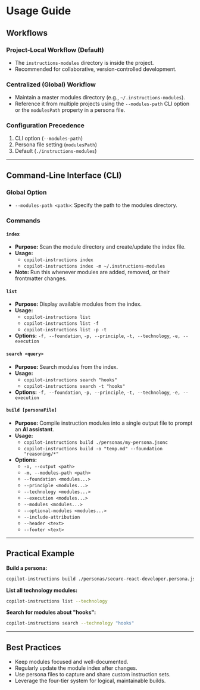# Usage Guide

## Workflows

### Project-Local Workflow (Default)

- The `instructions-modules` directory is inside the project.
- Recommended for collaborative, version-controlled development.

### Centralized (Global) Workflow

- Maintain a master modules directory (e.g., `~/.instructions-modules`).
- Reference it from multiple projects using the `--modules-path` CLI option or the `modulesPath` property in a persona file.

### Configuration Precedence

1. CLI option (`--modules-path`)
2. Persona file setting (`modulesPath`)
3. Default (`./instructions-modules`)

---

## Command-Line Interface (CLI)

### Global Option

- `--modules-path <path>`: Specify the path to the modules directory.

### Commands

#### `index`

- **Purpose:** Scan the module directory and create/update the index file.
- **Usage:**
  - `copilot-instructions index`
  - `copilot-instructions index -m ~/.instructions-modules`
- **Note:** Run this whenever modules are added, removed, or their frontmatter changes.

#### `list`

- **Purpose:** Display available modules from the index.
- **Usage:**
  - `copilot-instructions list`
  - `copilot-instructions list -f`
  - `copilot-instructions list -p -t`
- **Options:** `-f, --foundation`, `-p, --principle`, `-t, --technology`, `-e, --execution`

#### `search <query>`

- **Purpose:** Search modules from the index.
- **Usage:**
  - `copilot-instructions search "hooks"`
  - `copilot-instructions search -t "hooks"`
- **Options:** `-f, --foundation`, `-p, --principle`, `-t, --technology`, `-e, --execution`

#### `build [personaFile]`

- **Purpose:** Compile instruction modules into a single output file to prompt an **AI assistant**.
- **Usage:**
  - `copilot-instructions build ./personas/my-persona.jsonc`
  - `copilot-instructions build -o "temp.md" --foundation "reasoning/*"`
- **Options:**
  - `-o, --output <path>`
  - `-m, --modules-path <path>`
  - `--foundation <modules...>`
  - `--principle <modules...>`
  - `--technology <modules...>`
  - `--execution <modules...>`
  - `--modules <modules...>`
  - `--optional-modules <modules...>`
  - `--include-attribution`
  - `--header <text>`
  - `--footer <text>`

---

## Practical Example

**Build a persona:**

```bash
copilot-instructions build ./personas/secure-react-developer.persona.json
```

**List all technology modules:**

```bash
copilot-instructions list --technology
```

**Search for modules about "hooks":**

```bash
copilot-instructions search --technology "hooks"
```

---

## Best Practices

- Keep modules focused and well-documented.
- Regularly update the module index after changes.
- Use persona files to capture and share custom instruction sets.
- Leverage the four-tier system for logical, maintainable builds.
